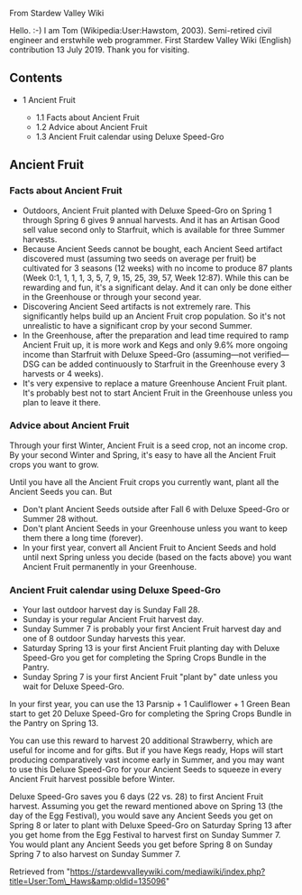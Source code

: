 From Stardew Valley Wiki

Hello. :-) I am Tom (Wikipedia:User:Hawstom, 2003). Semi-retired civil engineer and erstwhile web programmer. First Stardew Valley Wiki (English) contribution 13 July 2019. Thank you for visiting.

## Contents

- 1 Ancient Fruit
  
  - 1.1 Facts about Ancient Fruit
  - 1.2 Advice about Ancient Fruit
  - 1.3 Ancient Fruit calendar using Deluxe Speed-Gro

## Ancient Fruit

### Facts about Ancient Fruit

- Outdoors, Ancient Fruit planted with Deluxe Speed-Gro on Spring 1 through Spring 6 gives 9 annual harvests. And it has an Artisan Good sell value second only to Starfruit, which is available for three Summer harvests.
- Because Ancient Seeds cannot be bought, each Ancient Seed artifact discovered must (assuming two seeds on average per fruit) be cultivated for 3 seasons (12 weeks) with no income to produce 87 plants (Week 0:1, 1, 1, 1, 3, 5, 7, 9, 15, 25, 39, 57, Week 12:87). While this can be rewarding and fun, it's a significant delay. And it can only be done either in the Greenhouse or through your second year.
- Discovering Ancient Seed artifacts is not extremely rare. This significantly helps build up an Ancient Fruit crop population. So it's not unrealistic to have a significant crop by your second Summer.
- In the Greenhouse, after the preparation and lead time required to ramp Ancient Fruit up, it is more work and Kegs and only 9.6% more ongoing income than Starfruit with Deluxe Speed-Gro (assuming—not verified—DSG can be added continuously to Starfruit in the Greenhouse every 3 harvests or 4 weeks).
- It's very expensive to replace a mature Greenhouse Ancient Fruit plant. It's probably best not to start Ancient Fruit in the Greenhouse unless you plan to leave it there.

### Advice about Ancient Fruit

Through your first Winter, Ancient Fruit is a seed crop, not an income crop. By your second Winter and Spring, it's easy to have all the Ancient Fruit crops you want to grow.

Until you have all the Ancient Fruit crops you currently want, plant all the Ancient Seeds you can. But

- Don't plant Ancient Seeds outside after Fall 6 with Deluxe Speed-Gro or Summer 28 without.
- Don't plant Ancient Seeds in your Greenhouse unless you want to keep them there a long time (forever).
- In your first year, convert all Ancient Fruit to Ancient Seeds and hold until next Spring unless you decide (based on the facts above) you want Ancient Fruit permanently in your Greenhouse.

### Ancient Fruit calendar using Deluxe Speed-Gro

- Your last outdoor harvest day is Sunday Fall 28.
- Sunday is your regular Ancient Fruit harvest day.
- Sunday Summer 7 is probably your first Ancient Fruit harvest day and one of 8 outdoor Sunday harvests this year.
- Saturday Spring 13 is your first Ancient Fruit planting day with Deluxe Speed-Gro you get for completing the Spring Crops Bundle in the Pantry.
- Sunday Spring 7 is your first Ancient Fruit "plant by" date unless you wait for Deluxe Speed-Gro.

In your first year, you can use the 13 Parsnip + 1 Cauliflower + 1 Green Bean start to get 20 Deluxe Speed-Gro for completing the Spring Crops Bundle in the Pantry on Spring 13.

You can use this reward to harvest 20 additional Strawberry, which are useful for income and for gifts. But if you have Kegs ready, Hops will start producing comparatively vast income early in Summer, and you may want to use this Deluxe Speed-Gro for your Ancient Seeds to squeeze in every Ancient Fruit harvest possible before Winter.

Deluxe Speed-Gro saves you 6 days (22 vs. 28) to first Ancient Fruit harvest. Assuming you get the reward mentioned above on Spring 13 (the day of the Egg Festival), you would save any Ancient Seeds you get on Spring 8 or later to plant with Deluxe Speed-Gro on Saturday Spring 13 after you get home from the Egg Festival to harvest first on Sunday Summer 7. You would plant any Ancient Seeds you get before Spring 8 on Sunday Spring 7 to also harvest on Sunday Summer 7.

Retrieved from "https://stardewvalleywiki.com/mediawiki/index.php?title=User:Tom\_Haws&amp;oldid=135096"
